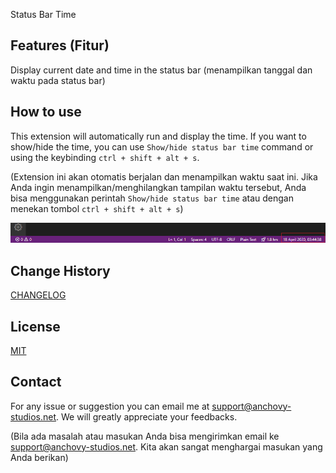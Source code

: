 Status Bar Time

## Features (Fitur)
Display current date and time in the status bar (menampilkan tanggal dan waktu pada status bar)

## How to use
This extension will automatically run and display the time. If you want to show/hide the time, you can use `Show/hide status bar time` command or using the keybinding `ctrl + shift + alt + s`.

(Extension ini akan otomatis berjalan dan menampilkan waktu saat ini. Jika Anda ingin menampilkan/menghilangkan tampilan waktu tersebut, Anda bisa menggunakan perintah `Show/hide status bar time` atau dengan menekan tombol `ctrl + shift + alt + s`)

![screenshot](ss.png)

## Change History
[CHANGELOG](CHANGELOG)

## License

[MIT](LICENSE)

## Contact

For any issue or suggestion you can email me at support@anchovy-studios.net. We will greatly appreciate your feedbacks.

(Bila ada masalah atau masukan Anda bisa mengirimkan email ke support@anchovy-studios.net. Kita akan sangat menghargai masukan yang Anda berikan)